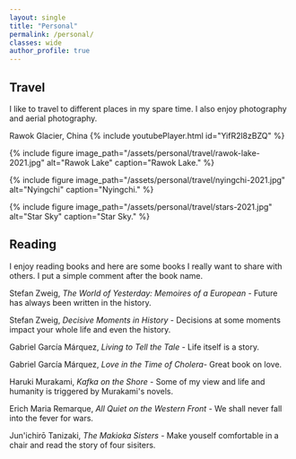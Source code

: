 ```yaml
---
layout: single
title: "Personal"
permalink: /personal/
classes: wide
author_profile: true
---
```


## Travel
I like to travel to different places in my spare time.
I also enjoy photography and aerial photography.

Rawok Glacier, China
{% include youtubePlayer.html id="YifR2l8zBZQ" %}

{% include figure image_path="/assets/personal/travel/rawok-lake-2021.jpg" alt="Rawok Lake" caption="Rawok Lake." %}

{% include figure image_path="/assets/personal/travel/nyingchi-2021.jpg" alt="Nyingchi" caption="Nyingchi." %}

{% include figure image_path="/assets/personal/travel/stars-2021.jpg" alt="Star Sky" caption="Star Sky." %}

## Reading
I enjoy reading books and here are some books I really want to share with others. I put a simple comment after the book name.

Stefan Zweig, *The World of Yesterday: Memoires of a European* - Future has always been written in the history.

Stefan Zweig, *Decisive Moments in History* - Decisions at some moments impact your whole life and even the history.

Gabriel García Márquez, *Living to Tell the Tale* - Life itself is a story.

Gabriel García Márquez, *Love in the Time of Cholera*- Great book on love.

Haruki Murakami, *Kafka on the Shore* - Some of my view and life and humanity is triggered by Murakami's novels.

Erich Maria Remarque, *All Quiet on the Western Front* - We shall never fall into the fever for wars.

Jun'ichirō Tanizaki, *The Makioka Sisters* - Make youself comfortable in a chair and read the story of four sisiters.

